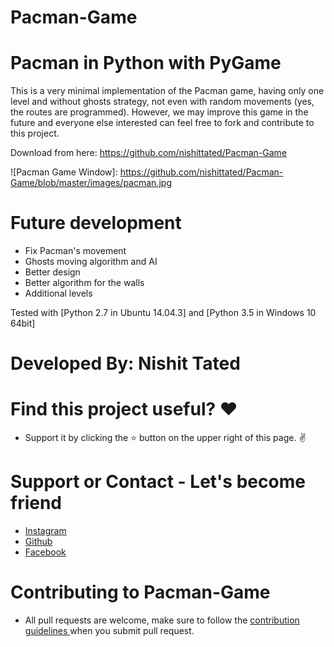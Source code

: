 # Pacman-Game

# Pacman in Python with PyGame
This is a very minimal implementation of the Pacman game, having only one level and without ghosts strategy, not even with random movements (yes, the routes are programmed). However, we may improve this game in the future and everyone else interested can feel free to fork and contribute to this project.

Download from here: https://github.com/nishittated/Pacman-Game

![Pacman Game Window]: https://github.com/nishittated/Pacman-Game/blob/master/images/pacman.jpg

# Future development
* Fix Pacman's movement
* Ghosts moving algorithm and AI
* Better design
* Better algorithm for the walls
* Additional levels

Tested with [Python 2.7 in Ubuntu 14.04.3] and [Python 3.5 in Windows 10 64bit]

# Developed By:  Nishit Tated

# Find this project useful? ❤️
* Support it by clicking the ⭐️ button on the upper right of this page. ✌️

# Support or Contact - Let's become friend
* <a href="https://www.instagram.com/nishit.tated/">Instagram</a>
* <a href="https://www.github.com/nishittated/">Github</a>
* <a href="https://www.facebook.com/nishit.tated/">Facebook</a>

# Contributing to Pacman-Game
* All pull requests are welcome, make sure to follow the <a href="https://github.com/nishittated/Pacman-Game/blob/master/CONTRIBUTING.md">contribution guidelines </a>when you submit pull request.
